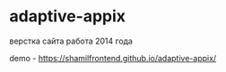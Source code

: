 # adaptive-appix
верстка сайта работа 2014 года

demo - https://shamilfrontend.github.io/adaptive-appix/

